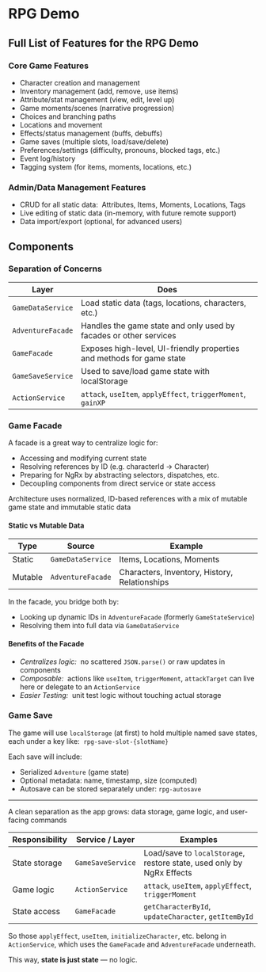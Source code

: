 # RPG Demo

## Full List of Features for the RPG Demo

### Core Game Features

- Character creation and management
- Inventory management (add, remove, use items)
- Attribute/stat management (view, edit, level up)
- Game moments/scenes (narrative progression)
- Choices and branching paths
- Locations and movement
- Effects/status management (buffs, debuffs)
- Game saves (multiple slots, load/save/delete)
- Preferences/settings (difficulty, pronouns, blocked tags, etc.)
- Event log/history
- Tagging system (for items, moments, locations, etc.)

### Admin/Data Management Features

- CRUD for all static data:&nbsp; Attributes, Items, Moments, Locations, Tags
- Live editing of static data (in-memory, with future remote support)
- Data import/export (optional, for advanced users)

## Components

### Separation of Concerns

| Layer             | Does                                                                  |
| ----------------- | --------------------------------------------------------------------- |
| `GameDataService` | Load static data (tags, locations, characters, etc.)                  |
| `AdventureFacade` | Handles the game state and only used by facades or other services     |
| `GameFacade`      | Exposes high-level, UI-friendly properties and methods for game state |
| `GameSaveService` | Used to save/load game state with localStorage                        |
| `ActionService`   | `attack`, `useItem`, `applyEffect`, `triggerMoment`, `gainXP`         |

### Game Facade

A facade is a great way to centralize logic for:

- Accessing and modifying current state
- Resolving references by ID (e.g. characterId → Character)
- Preparing for NgRx by abstracting selectors, dispatches, etc.
- Decoupling components from direct service or state access

Architecture uses normalized, ID-based references with a mix of mutable game state and immutable static data

#### Static vs Mutable Data

| Type    | Source            | Example                                       |
| ------- | ----------------- | --------------------------------------------- |
| Static  | `GameDataService` | Items, Locations, Moments                     |
| Mutable | `AdventureFacade` | Characters, Inventory, History, Relationships |

In the facade, you bridge both by:

- Looking up dynamic IDs in `AdventureFacade` (formerly `GameStateService`)
- Resolving them into full data via `GameDataService`

#### Benefits of the Facade

- _Centralizes logic:_&nbsp; no scattered `JSON.parse()` or raw updates in components
- _Composable:_&nbsp; actions like `useItem`, `triggerMoment`, `attackTarget` can live here or delegate to an `ActionService`
- _Easier Testing:_&nbsp; unit test logic without touching actual storage

### Game Save

The game will use `localStorage` (at first) to hold multiple named save states, each under a key like:&nbsp; `rpg-save-slot-{slotName}`

Each save will include:

- Serialized `Adventure` (game state)
- Optional metadata: name, timestamp, size (computed)
- Autosave can be stored separately under: `rpg-autosave`

---

A clean separation as the app grows: data storage, game logic, and user-facing commands

| Responsibility | Service / Layer   | Examples                                                              |
| -------------- | ----------------- | --------------------------------------------------------------------- |
| State storage  | `GameSaveService` | Load/save to `localStorage`, restore state, used only by NgRx Effects |
| Game logic     | `ActionService`   | `attack`, `useItem`, `applyEffect`, `triggerMoment`                   |
| State access   | `GameFacade`      | `getCharacterById`, `updateCharacter`, `getItemById`                  |

So those `applyEffect`, `useItem`, `initializeCharacter`, etc. belong in `ActionService`, which uses the `GameFacade` and `AdventureFacade` underneath.

This way, **state is just state** — no logic.
